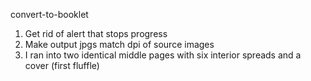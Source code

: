convert-to-booklet
1) Get rid of alert that stops progress
2) Make output jpgs match dpi of source images
3) I ran into two identical middle pages with six interior spreads and a cover (first fluffle)